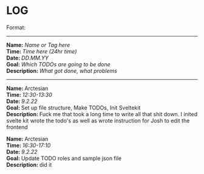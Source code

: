 # LOG

Format:

<hr>
<strong>Name: </strong><em>Name or Tag here</em> 
<br>
<strong>Time: </strong>  <em>Time here (24hr time)</em> 
<br>
<strong>Date: </strong>  <em>DD.MM.YY</em> 
<br>
<strong>Goal: </strong> <em>Which TODOs are going to be done</em> 
<br>
<strong>Description: </strong> <em>What got done, what problems</em>

<hr>

<strong>Name: </strong> Arctesian
<br>
<strong>Time: </strong>  <em>12:30-13:30</em> 
<br>
<strong>Date: </strong>  <em>9.2.22</em> 
<br>
<strong>Goal: </strong> Set up file structure, Make TODOs, Init Sveltekit 
<br>
<strong>Description: </strong> Fuck me that took a long time to write all that shit down. I inited svelte kit wrote the todo's as well as wrote instruction for Josh to edit the frontend

<strong>Name: </strong> Arctesian
<br>
<strong>Time: </strong>  <em>16:30-17:10</em> 
<br>
<strong>Date: </strong>  <em>9.2.22</em> 
<br>
<strong>Goal: </strong> Update TODO roles and sample json file
<br>
<strong>Description: </strong> did it 
